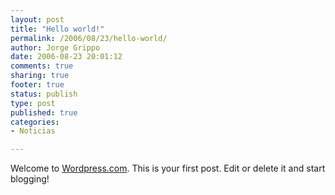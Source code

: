 ```yaml
--- 
layout: post
title: "Hello world!"
permalink: /2006/08/23/hello-world/
author: Jorge Grippo
date: 2006-08-23 20:01:12
comments: true
sharing: true
footer: true
status: publish
type: post
published: true
categories: 
- Noticias

---
```

<!-- 258 -->
Welcome to <a href="http://wordpress.com/">Wordpress.com</a>. This is your first post. Edit or delete it and start blogging!

